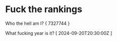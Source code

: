 # Fuck the rankings

Who the hell am I?
{ 7327744 }

What fucking year is it?
[ 2024-09-20T20:30:00Z ]
